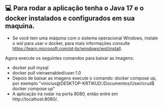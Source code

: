 ## 💻 Para rodar a aplicação tenha o Java 17 e o docker instalados e configurados em sua maquina.
* Se você tem uma máquina com o sistema operacional Windows, instale o wsl para usar o docker, para mais informações consulte https://learn.microsoft.com/pt-br/windows/wsl/install.

Agora execute os seguintes comandos para baixar as imagens:
* docker pull mysql
* docker pull vieiraenabled/user:1.0
* Depois de baixar as imagens execute o comando: docker compose up, por exemplo "vinicius@DESKTOP-KRTIKUD:/Documentos/User/crud$ docker compose up"
* A aplicação irá rodar na porta 8080, então entre em http://localhost:8080/.

